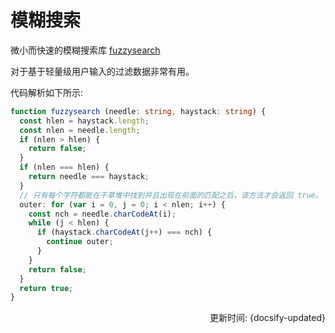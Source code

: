 # 模糊搜索

微小而快速的模糊搜索库 [fuzzysearch](https://github.com/bevacqua/fuzzysearch)

对于基于轻量级用户输入的过滤数据非常有用。

代码解析如下所示:
```ts
function fuzzysearch (needle: string, haystack: string) {
  const hlen = haystack.length;
  const nlen = needle.length;
  if (nlen > hlen) {
    return false;
  }
  if (nlen === hlen) {
    return needle === haystack;
  }
  // 只有每个字符都能在干草堆中找到并且出现在前面的匹配之后，该方法才会返回 true。
  outer: for (var i = 0, j = 0; i < nlen; i++) {
    const nch = needle.charCodeAt(i);
    while (j < hlen) {
      if (haystack.charCodeAt(j++) === nch) {
        continue outer;
      }
    }
    return false;
  }
  return true;
}
```

<div style="float: right">更新时间: {docsify-updated}</div>
